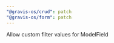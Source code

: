 ```yaml
---
"@gravis-os/crud": patch
"@gravis-os/form": patch
---
```


Allow custom filter values for ModelField
